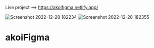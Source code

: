 Live project ==> https://akoifigma.netlify.app/


![Screenshot 2022-12-28 182234](https://user-images.githubusercontent.com/102853832/209815487-c94c337c-4012-47cf-aa09-eda915b394b2.png)
![Screenshot 2022-12-28 182355](https://user-images.githubusercontent.com/102853832/209815490-6d7bcb66-f602-4a16-9b16-714651747f0d.png)
# akoiFigma
